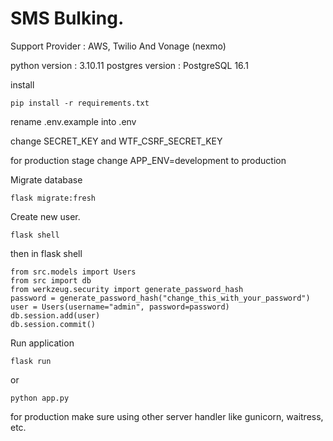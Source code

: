 
# SMS Bulking.

Support Provider : AWS, Twilio And Vonage (nexmo)

python version : 3.10.11
postgres version : PostgreSQL 16.1



install 

```
pip install -r requirements.txt
```

rename .env.example into .env

change SECRET_KEY and WTF_CSRF_SECRET_KEY 

for production stage change APP_ENV=development to production

Migrate database

```
flask migrate:fresh
```


Create new user.

```
flask shell
```
then in flask shell

```
from src.models import Users
from src import db
from werkzeug.security import generate_password_hash
password = generate_password_hash("change_this_with_your_password")
user = Users(username="admin", password=password)
db.session.add(user)
db.session.commit()
```

Run application

```
flask run
```
or
```
python app.py
```
for production make sure using other server handler like gunicorn, waitress, etc.